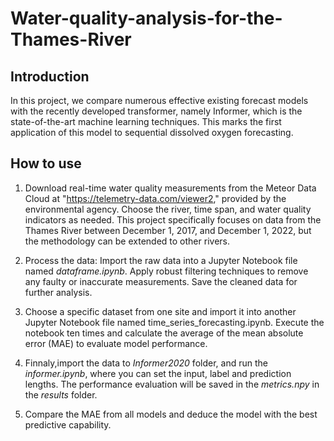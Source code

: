# Water-quality-analysis-for-the-Thames-River

## Introduction
In this project, we compare numerous effective existing forecast models with the recently developed transformer, namely Informer, which is the state-of-the-art machine learning techniques. This marks the first application of this model to sequential dissolved oxygen forecasting. 

## How to use
1. Download real-time water quality measurements from the Meteor Data Cloud at "https://telemetry-data.com/viewer2," provided by the environmental agency. Choose the river, time span, and water quality indicators as needed. This project specifically focuses on data from the Thames River between December 1, 2017, and December 1, 2022, but the methodology can be extended to other rivers.

2. Process the data: Import the raw data into a Jupyter Notebook file named *dataframe.ipynb*. Apply robust filtering techniques to remove any faulty or inaccurate measurements. Save the cleaned data for further analysis.

3. Choose a specific dataset from one site and import it into another Jupyter Notebook file named time_series_forecasting.ipynb. Execute the notebook ten times and calculate the average of the mean absolute error (MAE) to evaluate model performance.

4. Finnaly,import the data to *Informer2020* folder, and run the *informer.ipynb*, where you can set the input, label and prediction lengths. The performance evaluation will be saved in the *metrics.npy* in the *results* folder.

5. Compare the MAE from all models and deduce the model with the best predictive capability.


